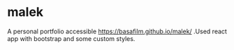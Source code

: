 # malek
A personal portfolio accessible https://basafilm.github.io/malek/ .Used react app with bootstrap and some custom styles.
